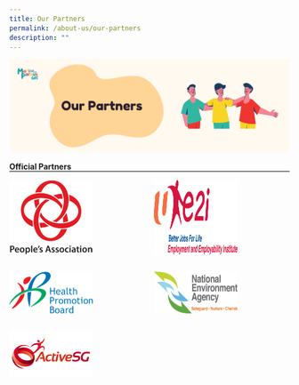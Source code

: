 ```yaml
---
title: Our Partners
permalink: /about-us/our-partners
description: ""
---
```

![](/images/About%20Us/OurPartners.png)
<div style="text-align: left;">
            <b>Official Partners</b>
            <div style="margin: 0 auto; display: grid; grid-gap: 1rem; grid-template-columns: repeat(auto-fit, minmax(161px,1fr)); border-top: 1px solid black;">
                <div style="display:flex; padding-top: 15px;"><img src="/images/Logos/PA logo.png" style="width: 150px; float: left;"> </div>
							<div style="display:flex; padding-top: 15px;"><img src="/images/Logos/e2i_Logo2.png" style="width: 150px; float: left;"> </div>
							<div style="display:flex; padding-top: 15px;"><img src="/images/Logos/HPB_Logo.png" style="width: 150px; float: left;"> </div>
							<div style="display:flex; padding-top: 15px;"><img src="/images/Logos/NEA_Logo.png" style="width: 150px; float: left;"> </div>
							<div style="display:flex; padding-top: 15px;"><img src="/images/Logos/ActiveSG_Logo.png" style="width: 150px; float: left;"> </div>
